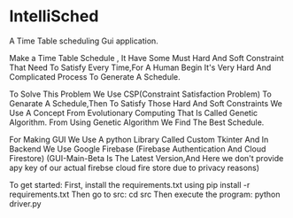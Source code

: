 # IntelliSched
A Time Table scheduling Gui application.

Make a Time Table Schedule , It Have Some Must Hard And Soft Constraint That Need To Satisfy Every Time,For A Human Begin It's Very Hard And Complicated Process To Generate A Schedule.

To Solve This Problem We Use CSP(Constraint Satisfaction Problem) To Genarate A Schedule,Then To Satisfy Those Hard And Soft Constraints We Use A Concept From Evolutionary Computing That Is Called Genetic Algorithm.
From Using Genetic Algorithm We Find The Best Schedule.

For Making GUI We Use A python Library Called Custom Tkinter And In Backend We Use Google Firebase (Firebase Authentication And Cloud Firestore)
(GUI-Main-Beta Is The Latest Version,And Here we don't provide apy key of our actual firebse cloud fire store due to privacy reasons)


To get started:
First, install the requirements.txt using pip install -r requirements.txt
Then go to src: cd src
Then execute the program: python driver.py

